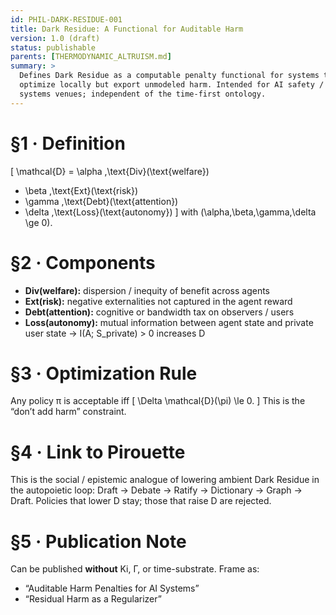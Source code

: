```yaml
---
id: PHIL-DARK-RESIDUE-001
title: Dark Residue: A Functional for Auditable Harm
version: 1.0 (draft)
status: publishable
parents: [THERMODYNAMIC_ALTRUISM.md]
summary: >
  Defines Dark Residue as a computable penalty functional for systems that
  optimize locally but export unmodeled harm. Intended for AI safety / complex
  systems venues; independent of the time-first ontology.
---
```


# §1 · Definition
\[
\mathcal{D} = \alpha \,\text{Div}(\text{welfare})
+ \beta \,\text{Ext}(\text{risk})
+ \gamma \,\text{Debt}(\text{attention})
+ \delta \,\text{Loss}(\text{autonomy})
\]
with \(\alpha,\beta,\gamma,\delta \ge 0\).

# §2 · Components
- **Div(welfare):** dispersion / inequity of benefit across agents
- **Ext(risk):** negative externalities not captured in the agent reward
- **Debt(attention):** cognitive or bandwidth tax on observers / users
- **Loss(autonomy):** mutual information between agent state and private user state
  → I(A; S_private) > 0 increases D

# §3 · Optimization Rule
Any policy π is acceptable iff
\[
\Delta \mathcal{D}(\pi) \le 0.
\]
This is the “don’t add harm” constraint.

# §4 · Link to Pirouette
This is the social / epistemic analogue of lowering ambient Dark Residue in the autopoietic loop:
Draft → Debate → Ratify → Dictionary → Graph → Draft.
Policies that lower D stay; those that raise D are rejected.

# §5 · Publication Note
Can be published **without** Ki, Γ, or time-substrate. Frame as:
- “Auditable Harm Penalties for AI Systems”
- “Residual Harm as a Regularizer”
